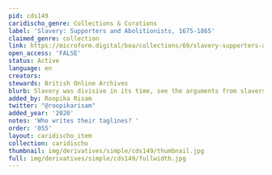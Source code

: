 ```yaml
---
pid: cds149
caridischo_genre: Collections & Curations
label: 'Slavery: Supporters and Abolitionists, 1675-1865'
claimed_genre: collection
link: https://microform.digital/boa/collections/69/slavery-supporters-and-abolitionists-1675-1865
open_access: 'FALSE'
status: Active
language: en
creators: 
stewards: British Online Archives
blurb: Slavery was divisive in its time, see the arguments from slavers and protestors
added_by: Roopika Risam
twitter: "@roopikarisam"
added_year: '2020'
notes: 'Who writes their taglines? '
order: '055'
layout: caridischo_item
collection: caridischo
thumbnail: img/derivatives/simple/cds149/thumbnail.jpg
full: img/derivatives/simple/cds149/fullwidth.jpg
---
```


